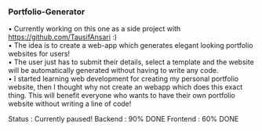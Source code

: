### Portfolio-Generator

• Currently working on this one as a side project with https://github.com/TausifAnsari :)  
• The idea is to create a web-app which generates elegant looking portfolio websites for users!  
• The user just has to submit their details, select a template and the website will be automatically generated without having to write any code.  
• I started learning web development for creating my personal portfolio website, then I thought why not create an webapp which does this exact thing. This will benefit everyone who wants to have their own portfolio website without writing a line of code!


Status : 
Currently paused!
Backend : 90% DONE
Frontend : 60% DONE

